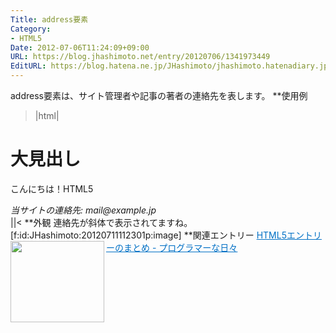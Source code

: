 ```yaml
---
Title: address要素
Category:
- HTML5
Date: 2012-07-06T11:24:09+09:00
URL: https://blog.jhashimoto.net/entry/20120706/1341973449
EditURL: https://blog.hatena.ne.jp/JHashimoto/jhashimoto.hatenadiary.jp/atom/entry/12921228815717256069
---
```


address要素は、サイト管理者や記事の著者の連絡先を表します。
**使用例
>|html|
<!DOCTYPE html>
<html lang="ja">
<head>
<title>Hello! HTML5></title>
<meta charset="UTF-8">
</head>
<body>
    <h1>大見出し</h1>
    <p>こんにちは！HTML5</p>
    <footer>
        <address>当サイトの連絡先: mail@example.jp</address>
    </footer>
</body>
||<
**外観
連絡先が斜体で表示されてますね。
[f:id:JHashimoto:20120711112301p:image]
**関連エントリー
<a href="http://d.hatena.ne.jp/JHashimoto/20120518/1337642816" target="_blank" rel="nofollow"><img class="alignleft" align="left" border="0" src="http://capture.heartrails.com/150x130/shadow?http://d.hatena.ne.jp/JHashimoto/20120518/1337642816" alt="" width="150" height="130" /></a><a style="color:#0070C5;" href="http://d.hatena.ne.jp/JHashimoto/20120518/1337642816" target="_blank" rel="nofollow">HTML5エントリーのまとめ - プログラマーな日々</a><a href="http://b.hatena.ne.jp/entry/http://d.hatena.ne.jp/JHashimoto/20120518/1337642816" target="_blank"><img border="0" src="http://b.hatena.ne.jp/entry/image/http://d.hatena.ne.jp/JHashimoto/20120518/1337642816" alt="" /></a><br style="clear:both;" />
